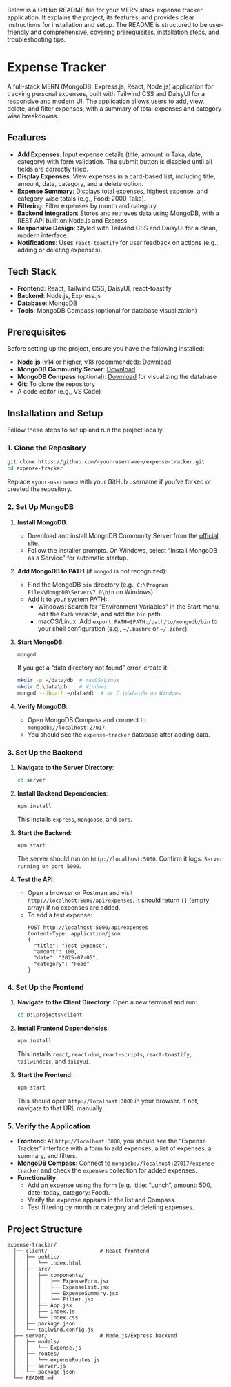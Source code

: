 Below is a GitHub README file for your MERN stack expense tracker application. It explains the project, its features, and provides clear instructions for installation and setup. The README is structured to be user-friendly and comprehensive, covering prerequisites, installation steps, and troubleshooting tips.



# Expense Tracker

A full-stack MERN (MongoDB, Express.js, React, Node.js) application for tracking personal expenses, built with Tailwind CSS and DaisyUI for a responsive and modern UI. The application allows users to add, view, delete, and filter expenses, with a summary of total expenses and category-wise breakdowns.

## Features

- **Add Expenses**: Input expense details (title, amount in Taka, date, category) with form validation. The submit button is disabled until all fields are correctly filled.
- **Display Expenses**: View expenses in a card-based list, including title, amount, date, category, and a delete option.
- **Expense Summary**: Displays total expenses, highest expense, and category-wise totals (e.g., Food: 2000 Taka).
- **Filtering**: Filter expenses by month and category.
- **Backend Integration**: Stores and retrieves data using MongoDB, with a REST API built on Node.js and Express.
- **Responsive Design**: Styled with Tailwind CSS and DaisyUI for a clean, modern interface.
- **Notifications**: Uses `react-toastify` for user feedback on actions (e.g., adding or deleting expenses).

## Tech Stack

- **Frontend**: React, Tailwind CSS, DaisyUI, react-toastify
- **Backend**: Node.js, Express.js
- **Database**: MongoDB
- **Tools**: MongoDB Compass (optional for database visualization)

## Prerequisites

Before setting up the project, ensure you have the following installed:

- **Node.js** (v14 or higher, v18 recommended): [Download](https://nodejs.org/)
- **MongoDB Community Server**: [Download](https://www.mongodb.com/try/download/community)
- **MongoDB Compass** (optional): [Download](https://www.mongodb.com/try/download/compass) for visualizing the database
- **Git**: To clone the repository
- A code editor (e.g., VS Code)

## Installation and Setup

Follow these steps to set up and run the project locally.

### 1. Clone the Repository

```bash
git clone https://github.com/<your-username>/expense-tracker.git
cd expense-tracker
```

Replace `<your-username>` with your GitHub username if you’ve forked or created the repository.

### 2. Set Up MongoDB

1. **Install MongoDB**:
   - Download and install MongoDB Community Server from the [official site](https://www.mongodb.com/try/download/community).
   - Follow the installer prompts. On Windows, select “Install MongoDB as a Service” for automatic startup.

2. **Add MongoDB to PATH** (if `mongod` is not recognized):
   - Find the MongoDB `bin` directory (e.g., `C:\Program Files\MongoDB\Server\7.0\bin` on Windows).
   - Add it to your system PATH:
     - Windows: Search for “Environment Variables” in the Start menu, edit the `Path` variable, and add the `bin` path.
     - macOS/Linux: Add `export PATH=$PATH:/path/to/mongodb/bin` to your shell configuration (e.g., `~/.bashrc` or `~/.zshrc`).

3. **Start MongoDB**:
   ```bash
   mongod
   ```
   If you get a “data directory not found” error, create it:
   ```bash
   mkdir -p ~/data/db  # macOS/Linux
   mkdir C:\data\db    # Windows
   mongod --dbpath ~/data/db  # or C:\data\db on Windows
   ```

4. **Verify MongoDB**:
   - Open MongoDB Compass and connect to `mongodb://localhost:27017`.
   - You should see the `expense-tracker` database after adding data.

### 3. Set Up the Backend

1. **Navigate to the Server Directory**:
   ```bash
   cd server
   ```

2. **Install Backend Dependencies**:
   ```bash
   npm install
   ```
   This installs `express`, `mongoose`, and `cors`.

3. **Start the Backend**:
   ```bash
   npm start
   ```
   The server should run on `http://localhost:5000`. Confirm it logs: `Server running on port 5000`.

4. **Test the API**:
   - Open a browser or Postman and visit `http://localhost:5000/api/expenses`. It should return `[]` (empty array) if no expenses are added.
   - To add a test expense:
     ```
     POST http://localhost:5000/api/expenses
     Content-Type: application/json
     {
       "title": "Test Expense",
       "amount": 100,
       "date": "2025-07-05",
       "category": "Food"
     }
     ```

### 4. Set Up the Frontend

1. **Navigate to the Client Directory**:
   Open a new terminal and run:
   ```bash
   cd D:\projects\client
   ```

2. **Install Frontend Dependencies**:
   ```bash
   npm install
   ```
   This installs `react`, `react-dom`, `react-scripts`, `react-toastify`, `tailwindcss`, and `daisyui`.

3. **Start the Frontend**:
   ```bash
   npm start
   ```
   This should open `http://localhost:3000` in your browser. If not, navigate to that URL manually.

### 5. Verify the Application

- **Frontend**: At `http://localhost:3000`, you should see the “Expense Tracker” interface with a form to add expenses, a list of expenses, a summary, and filters.
- **MongoDB Compass**: Connect to `mongodb://localhost:27017/expense-tracker` and check the `expenses` collection for added expenses.
- **Functionality**:
  - Add an expense using the form (e.g., title: “Lunch”, amount: 500, date: today, category: Food).
  - Verify the expense appears in the list and Compass.
  - Test filtering by month or category and deleting expenses.

## Project Structure

```
expense-tracker/
  ├── client/                 # React frontend
  │   ├── public/
  │   │   └── index.html
  │   ├── src/
  │   │   ├── components/
  │   │   │   ├── ExpenseForm.jsx
  │   │   │   ├── ExpenseList.jsx
  │   │   │   ├── ExpenseSummary.jsx
  │   │   │   └── Filter.jsx
  │   │   ├── App.jsx
  │   │   ├── index.js
  │   │   └── index.css
  │   ├── package.json
  │   └── tailwind.config.js
  ├── server/                 # Node.js/Express backend
  │   ├── models/
  │   │   └── Expense.js
  │   ├── routes/
  │   │   └── expenseRoutes.js
  │   ├── server.js
  │   └── package.json
  └── README.md
```
